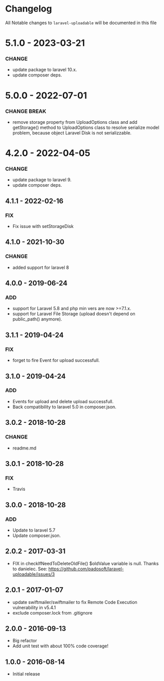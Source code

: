# Changelog

All Notable changes to `laravel-uploadable` will be documented in this file

# 5.1.0 - 2023-03-21
### CHANGE
- update package to laravel 10.x.
- update composer deps.

# 5.0.0 - 2022-07-01
### CHANGE BREAK
- remove storage property from UploadOptions class and add getStorage() method to UploadOptions class
to resolve serialize model problem, because object Laravel Disk is not serializzable.

# 4.2.0 - 2022-04-05
### CHANGE
- update package to laravel 9.
- update composer deps.

## 4.1.1 - 2022-02-16
### FIX
- Fix issue with setStorageDisk

## 4.1.0 - 2021-10-30
### CHANGE
- added support for laravel 8

## 4.0.0 - 2019-06-24
### ADD
- support for Laravel 5.8 and php min vers are now >=7.1.x.
- support for Laravel File Storage (upload doesn't depend on public_path() anymore).

## 3.1.1 - 2019-04-24
### FIX
- forget to fire Event for upload successfull.

## 3.1.0 - 2019-04-24
### ADD
- Events for upload and delete upload successfull.
- Back compatibility to laravel 5.0 in composer.json.


## 3.0.2 - 2018-10-28
### CHANGE
- readme.md

## 3.0.1 - 2018-10-28
### FIX
- Travis

## 3.0.0 - 2018-10-28
### ADD
- Update to laravel 5.7
- Update composer.json.

## 2.0.2 - 2017-03-31

- FIX in checkIfNeedToDeleteOldFile() $oldValue variable is null.
Thanks to danielec.
See: https://github.com/padosoft/laravel-uploadable/issues/3

## 2.0.1 - 2017-01-07

- update swiftmailer/swiftmailer to fix Remote Code Execution vulnerability in v5.4.1
- exclude composer.lock from .gitignore

## 2.0.0 - 2016-09-13

- Big refactor
- Add unit test with about 100% code coverage!

## 1.0.0 - 2016-08-14

- Initial release
